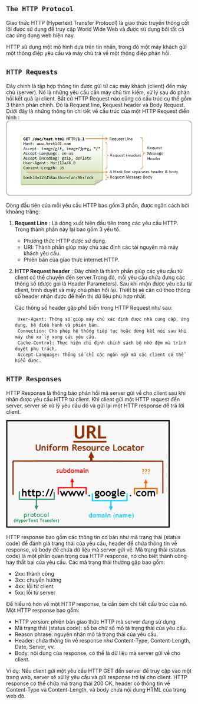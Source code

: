 ## `The HTTP Protocol` 

Giao thức HTTP (Hypertext Transfer Protocol) là giao thức truyền thông cốt lõi được sử dụng để truy cập World Wide Web và được sử dụng bởi tất cả các ứng dụng web hiện nay. 

HTTP sử dụng một mô hình dựa trên tin nhắn, trong đó một máy khách gửi một thông điệp yêu cầu và máy chủ trả về một thông điệp phản hồi. 

## `HTTP Requests`
Đây chính là tập hợp thông tin được gửi từ các máy khách (client) đến máy chủ (server). Nó là những yêu cầu cần máy chủ tìm kiếm, xử lý sau đó phản hồi kết quả lại client. 
Bất cứ HTTP Request nào cũng có cấu trúc cụ thể gồm 3 thành phần chính. Đó là Request line, Request header và Body Request. Dưới đây là những thông tin chi tiết về cấu trúc của một HTTP Request điển hình :
![Alt text](image.png)

Dòng đầu tiên của mỗi yêu cầu HTTP bao gồm 3 phần, được ngăn cách bởi khoảng trắng:

 1. **Request Line** : Là dòng xuất hiện đầu tiên trong các yêu cầu HTTP. Trong thành phần này lại bao gồm 3 yếu tố.
    - Phương thức HTTP được sử dụng.
    - URI: Thành phần giúp máy chủ xác định các tài nguyên mà máy khách yêu cầu.
    - Phiên bản của giao thức internet HTTP.

2. **HTTP Request header** : Đây chính là thành phần giúp các yêu cầu từ client có thể chuyển đến server.Trong đó, mỗi yêu cầu chứa đựng các thông số (được gọi là Header Parameters).
Sau khi nhận được yêu cầu từ client, trình duyệt và máy chủ phản hồi lại. Thiết bị sẽ căn cứ theo thông số header nhận được để hiển thị dữ liệu phù hợp nhất.

    Các thông số header gặp phổ biến trong HTTP Request như sau:

        User-Agent: Thông số giúp máy chủ xác định được nhà cung cấp, ứng dụng, hệ điều hành và phiên bản.
        Connection: Cho phép hệ thống tiếp tục hoặc dừng kết nối sau khi máy chủ xử lý xong các yêu cầu.
        Cache-Control: Thực hiện chỉ định chính sách bộ nhớ đệm mà trình duyệt phụ trách.
        Accept-Language: Thông số chỉ các ngôn ngữ mà các client có thể hiểu được.


## `HTTP Responses`  
HTTP Response là thông báo phản hồi mà server gửi về cho client sau khi nhận được yêu cầu HTTP từ client. Khi client gửi một HTTP request đến server, server sẽ xử lý yêu cầu đó và gửi lại một HTTP response để trả lời client.

![Alt text](image-1.png)

HTTP response bao gồm các thông tin cơ bản như mã trạng thái (status code) để đánh giá trạng thái của yêu cầu, header để chứa thông tin về response, và body để chứa dữ liệu mà server gửi về.
Mã trạng thái (status code) là một phần quan trọng của HTTP response, nó cho biết thành công hay thất bại của yêu cầu. Các mã trạng thái thường gặp bao gồm:
- 2xx: thành công
- 3xx: chuyển hướng
- 4xx: lỗi từ client
- 5xx: lỗi từ server

Để hiểu rõ hơn về một HTTP response, ta cần xem chi tiết cấu trúc của nó. Một HTTP response bao gồm:
- HTTP version: phiên bản giao thức HTTP mà server đang sử dụng.
- Mã trạng thái (status code): số ba chữ số mô tả trạng thái của yêu cầu.
- Reason phrase: nguyên nhân mô tả trạng thái của yêu cầu.
- Header: chứa thông tin về response như Content-Type, Content-Length, Date, Server, vv.
- Body: nội dung của response, có thể là dữ liệu mà server gửi về cho client.

Ví dụ: Nếu client gửi một yêu cầu HTTP GET đến server để truy cập vào một trang web, server sẽ xử lý yêu cầu và gửi response trở lại cho client. HTTP response có thể chứa mã trạng thái 200 OK, header có thông tin về Content-Type và Content-Length, và body chứa nội dung HTML của trang web đó.

